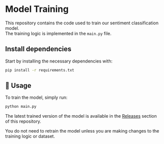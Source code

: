 # Model Training

This repository contains the code used to train our sentiment classification model.  
The training logic is implemented in the `main.py` file.

## Install dependencies

Start by installing the necessary dependencies with:

```bash
pip install -r requirements.txt
```

## 🔧 Usage

To train the model, simply run:

```bash
python main.py
```

The latest trained version of the model is available in the [Releases](https://github.com/remla25-team11/model-training/releases) section of this repository.

You do not need to retrain the model unless you are making changes to the training logic or dataset.
